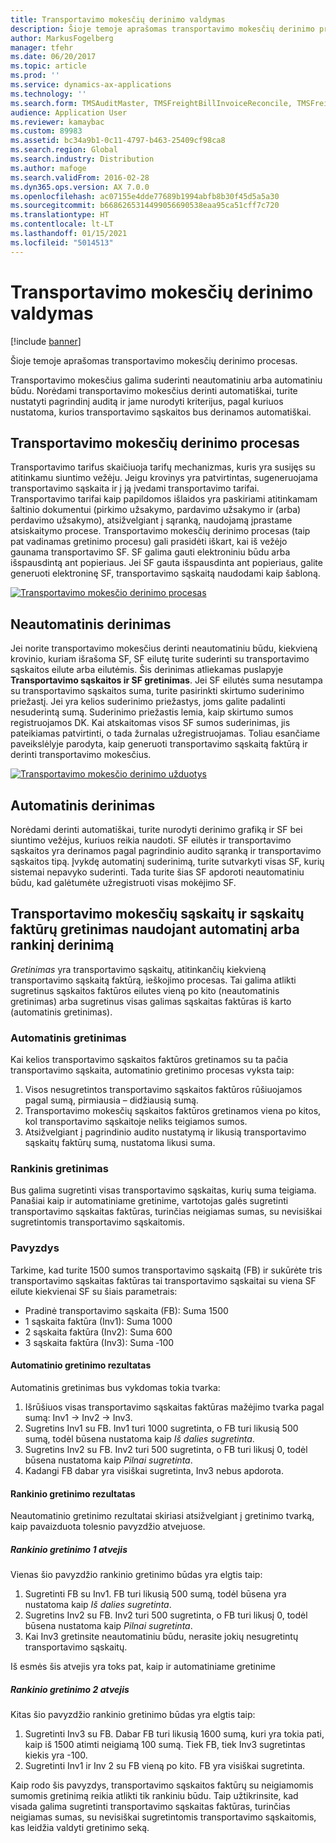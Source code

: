 ```yaml
---
title: Transportavimo mokesčių derinimo valdymas
description: Šioje temoje aprašomas transportavimo mokesčių derinimo procesas.
author: MarkusFogelberg
manager: tfehr
ms.date: 06/20/2017
ms.topic: article
ms.prod: ''
ms.service: dynamics-ax-applications
ms.technology: ''
ms.search.form: TMSAuditMaster, TMSFreightBillInvoiceReconcile, TMSFreightBillSummary, TMSFreightBillType, TMSFreightMatchReason, TMSFBDetailReconcile, TMSInvoiceTable,TMSInvoiceLineReconcile,TMSReconcileInvoice, TMSFreightBillDetail, TMSFreightBillTypeAssignment, TMSRejectInvoiceLine, TMSMiscellaneousCharge
audience: Application User
ms.reviewer: kamaybac
ms.custom: 89983
ms.assetid: bc34a9b1-0c11-4797-b463-25409cf98ca8
ms.search.region: Global
ms.search.industry: Distribution
ms.author: mafoge
ms.search.validFrom: 2016-02-28
ms.dyn365.ops.version: AX 7.0.0
ms.openlocfilehash: ac07155e4dde77689b1994abfb8b30f45d5a5a30
ms.sourcegitcommit: b6686265314499056690538eaa95ca51cff7c720
ms.translationtype: HT
ms.contentlocale: lt-LT
ms.lasthandoff: 01/15/2021
ms.locfileid: "5014513"
---
```

# <a name="reconcile-freight-in-transportation-management"></a>Transportavimo mokesčių derinimo valdymas

[!include [banner](../includes/banner.md)]

Šioje temoje aprašomas transportavimo mokesčių derinimo procesas.

Transportavimo mokesčius galima suderinti neautomatiniu arba automatiniu būdu. Norėdami transportavimo mokesčius derinti automatiškai, turite nustatyti pagrindinį auditą ir jame nurodyti kriterijus, pagal kuriuos nustatoma, kurios transportavimo sąskaitos bus derinamos automatiškai.

## <a name="the-freight-reconciliation-process"></a>Transportavimo mokesčių derinimo procesas

Transportavimo tarifus skaičiuoja tarifų mechanizmas, kuris yra susijęs su atitinkamu siuntimo vežėju. Jeigu krovinys yra patvirtintas, sugeneruojama transportavimo sąskaita ir į ją įvedami transportavimo tarifai. Transportavimo tarifai kaip papildomos išlaidos yra paskiriami atitinkamam šaltinio dokumentui (pirkimo užsakymo, pardavimo užsakymo ir (arba) perdavimo užsakymo), atsižvelgiant į sąranką, naudojamą įprastame atsiskaitymo procese. Transportavimo mokesčių derinimo procesas (taip pat vadinamas gretinimo procesu) gali prasidėti iškart, kai iš vežėjo gaunama transportavimo SF. SF galima gauti elektroniniu būdu arba išspausdintą ant popieriaus. Jei SF gauta išspausdinta ant popieriaus, galite generuoti elektroninę SF, transportavimo sąskaitą naudodami kaip šabloną.

[![Transportavimo mokesčio derinimo procesas](./media/freight-reconcilation-process.jpg)](./media/freight-reconcilation-process.jpg)

## <a name="manual-reconciliation"></a>Neautomatinis derinimas

Jei norite transportavimo mokesčius derinti neautomatiniu būdu, kiekvieną krovinio, kuriam išrašoma SF, SF eilutę turite suderinti su transportavimo sąskaitos eilute arba eilutėmis. Šis derinimas atliekamas puslapyje **Transportavimo sąskaitos ir SF gretinimas**. Jei SF eilutės suma nesutampa su transportavimo sąskaitos suma, turite pasirinkti skirtumo suderinimo priežastį. Jei yra kelios suderinimo priežastys, joms galite padalinti nesuderintą sumą. Suderinimo priežastis lemia, kaip skirtumo sumos registruojamos DK. Kai atskaitomas visos SF sumos suderinimas, jis pateikiamas patvirtinti, o tada žurnalas užregistruojamas. Toliau esančiame paveikslėlyje parodyta, kaip generuoti transportavimo sąskaitą faktūrą ir derinti transportavimo mokesčius.

[![Transportavimo mokesčio derinimo užduotys](./media/processflowforfreightreconciliation.jpg)](./media/processflowforfreightreconciliation.jpg)

## <a name="automatic-reconciliation"></a>Automatinis derinimas

Norėdami derinti automatiškai, turite nurodyti derinimo grafiką ir SF bei siuntimo vežėjus, kuriuos reikia naudoti. SF eilutės ir transportavimo sąskaitos yra derinamos pagal pagrindinio audito sąranką ir transportavimo sąskaitos tipą. Įvykdę automatinį suderinimą, turite sutvarkyti visas SF, kurių sistemai nepavyko suderinti. Tada turite šias SF apdoroti neautomatiniu būdu, kad galėtumėte užregistruoti visas mokėjimo SF.

## <a name="match-freight-bills-with-freight-invoices-using-automatic-or-manual-reconciliation"></a>Transportavimo mokesčių sąskaitų ir sąskaitų faktūrų gretinimas naudojant automatinį arba rankinį derinimą

*Gretinimas* yra transportavimo sąskaitų, atitinkančių kiekvieną transportavimo sąskaitą faktūrą, ieškojimo procesas. Tai galima atlikti sugretinus sąskaitos faktūros eilutes vieną po kito (neautomatinis gretinimas) arba sugretinus visas galimas sąskaitas faktūras iš karto (automatinis gretinimas).

### <a name="auto-matching"></a>Automatinis gretinimas

Kai kelios transportavimo sąskaitos faktūros gretinamos su ta pačia transportavimo sąskaita, automatinio gretinimo procesas vyksta taip:

1. Visos nesugretintos transportavimo sąskaitos faktūros rūšiuojamos pagal sumą, pirmiausia – didžiausią sumą.
1. Transportavimo mokesčių sąskaitos faktūros gretinamos viena po kitos, kol transportavimo sąskaitoje neliks teigiamos sumos.
1. Atsižvelgiant į pagrindinio audito nustatymą ir likusią transportavimo sąskaitų faktūrų sumą, nustatoma likusi suma.

### <a name="manual-matching"></a>Rankinis gretinimas

Bus galima sugretinti visas transportavimo sąskaitas, kurių suma teigiama. Panašiai kaip ir automatiniame gretinime, vartotojas galės sugretinti transportavimo sąskaitas faktūras, turinčias neigiamas sumas, su nevisiškai sugretintomis transportavimo sąskaitomis.

### <a name="example"></a>Pavyzdys

Tarkime, kad turite 1500 sumos transportavimo sąskaitą (FB) ir sukūrėte tris transportavimo sąskaitas faktūras tai transportavimo sąskaitai su viena SF eilute kiekvienai SF su šiais parametrais:

- Pradinė transportavimo sąskaita (FB): Suma 1500
- 1 sąskaita faktūra (Inv1): Suma 1000
- 2 sąskaita faktūra (Inv2): Suma 600
- 3 sąskaita faktūra (Inv3): Suma ‑100

#### <a name="automatic-matching-result"></a>Automatinio gretinimo rezultatas

Automatinis gretinimas bus vykdomas tokia tvarka:

1. Išrūšiuos visas transportavimo sąskaitas faktūras mažėjimo tvarka pagal sumą: Inv1 -> Inv2 -> Inv3.
1. Sugretins Inv1 su FB. Inv1 turi 1000 sugretinta, o FB turi likusią 500 sumą, todėl būsena nustatoma kaip *Iš dalies sugretinta*.
1. Sugretins Inv2 su FB. Inv2 turi 500 sugretinta, o FB turi likusį 0, todėl būsena nustatoma kaip *Pilnai sugretinta*.
1. Kadangi FB dabar yra visiškai sugretinta, Inv3 nebus apdorota.

#### <a name="manual-matching-result"></a>Rankinio gretinimo rezultatas

Neautomatinio gretinimo rezultatai skiriasi atsižvelgiant į gretinimo tvarką, kaip pavaizduota tolesnio pavyzdžio atvejuose.

##### <a name="manual-matching-case-1"></a>Rankinio gretinimo 1 atvejis

Vienas šio pavyzdžio rankinio gretinimo būdas yra elgtis taip:

1. Sugretinti FB su Inv1. FB turi likusią 500 sumą, todėl būsena yra nustatoma kaip *Iš dalies sugretinta*.
1. Sugretins Inv2 su FB. Inv2 turi 500 sugretinta, o FB turi likusį 0, todėl būsena nustatoma kaip *Pilnai sugretinta*.
1. Kai Inv3 gretinsite neautomatiniu būdu, nerasite jokių nesugretintų transportavimo sąskaitų.

Iš esmės šis atvejis yra toks pat, kaip ir automatiniame gretinime

##### <a name="manual-matching-case-2"></a>Rankinio gretinimo 2 atvejis

Kitas šio pavyzdžio rankinio gretinimo būdas yra elgtis taip:

1. Sugretinti Inv3 su FB. Dabar FB turi likusią 1600 sumą, kuri yra tokia pati, kaip iš 1500 atimti neigiamą 100 sumą. Tiek FB, tiek Inv3 sugretintas kiekis yra -100.
1. Sugretinti Inv1 ir Inv 2 su FB vieną po kito. FB yra visiškai sugretinta.

Kaip rodo šis pavyzdys, transportavimo sąskaitos faktūrų su neigiamomis sumomis gretinimą reikia atlikti tik rankiniu būdu. Taip užtikrinsite, kad visada galima sugretinti transportavimo sąskaitas faktūras, turinčias neigiamas sumas, su nevisiškai sugretintomis transportavimo sąskaitomis, kas leidžia valdyti gretinimo seką.

